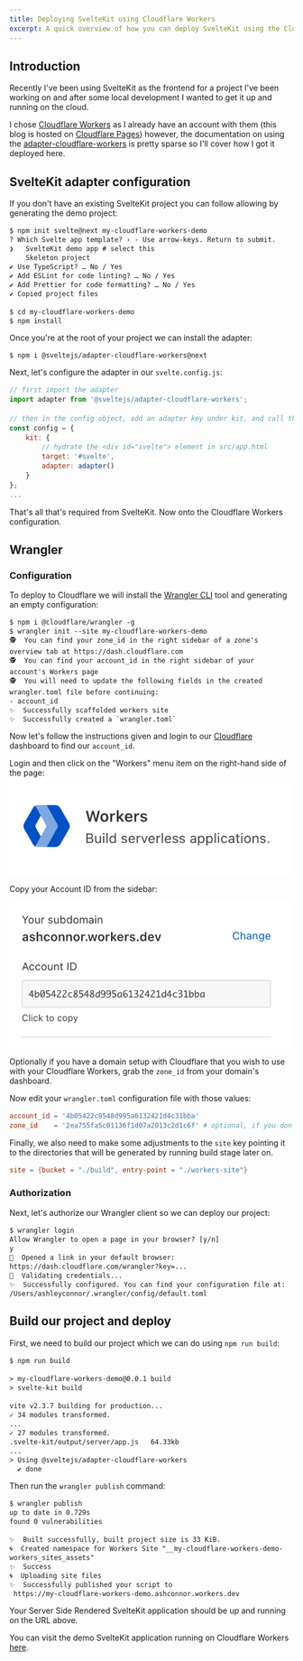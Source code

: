 ```yaml
---
title: Deploying SvelteKit using Cloudflare Workers
excerpt: A quick overview of how you can deploy SvelteKit using the Cloudflare Workers adapter.
---
```



## Introduction

Recently I've been using SvelteKit as the frontend for a project I've been working on and after some local development I wanted to get it up and
running on the cloud.

I chose [Cloudflare Workers](https://workers.cloudflare.com/) as I already have an account with them (this blog is hosted on [Cloudflare Pages](https://pages.cloudflare.com/)) however, the documentation on using the [adapter-cloudflare-workers](https://github.com/sveltejs/kit/tree/master/packages/adapter-cloudflare-workers) is pretty sparse so I'll cover how I got it deployed here.

## SvelteKit adapter configuration

If you don't have an existing SvelteKit project you can follow allowing by generating the demo project:

```shell
$ npm init svelte@next my-cloudflare-workers-demo
? Which Svelte app template? › - Use arrow-keys. Return to submit.
❯   SvelteKit demo app # select this
    Skeleton project
✔ Use TypeScript? … No / Yes
✔ Add ESLint for code linting? … No / Yes
✔ Add Prettier for code formatting? … No / Yes
✔ Copied project files

$ cd my-cloudflare-workers-demo
$ npm install
```

Once you're at the root of your project we can install the adapter:

```shell
$ npm i @sveltejs/adapter-cloudflare-workers@next
```

Next, let's configure the adapter in our `svelte.config.js`:

```javascript
// first import the adapter
import adapter from '@sveltejs/adapter-cloudflare-workers';

// then in the config object, add an adapter key under kit, and call the imported library
const config = {
	kit: {
		// hydrate the <div id="svelte"> element in src/app.html
		target: '#svelte',
		adapter: adapter()
	}
};
...
```

That's all that's required from SvelteKit. Now onto the Cloudflare Workers configuration.

## Wrangler

### Configuration

To deploy to Cloudflare we will install the [Wrangler CLI](https://developers.cloudflare.com/workers/cli-wrangler/install-update) tool and generating an empty configuration:

```shell
$ npm i @cloudflare/wrangler -g
$ wrangler init --site my-cloudflare-workers-demo
🕵️  You can find your zone_id in the right sidebar of a zone's overview tab at https://dash.cloudflare.com
🕵️  You can find your account_id in the right sidebar of your account's Workers page
🕵️  You will need to update the following fields in the created wrangler.toml file before continuing:
- account_id
✨  Successfully scaffolded workers site
✨  Successfully created a `wrangler.toml`
```

Now let's follow the instructions given and login to our [Cloudflare](https://dash.cloudflare.com) dashboard to find our `account_id`.

Login and then click on the "Workers" menu item on the right-hand side of the page:

![Cloudflare Workers menu item](/assets/images/cloudflare-workers/workers_menu_item.png)

Copy your Account ID from the sidebar:

![Account ID](/assets/images/cloudflare-workers/account_id.png)

Optionally if you have a domain setup with Cloudflare that you wish to use with your Cloudflare Workers, grab the `zone_id` from your domain's dashboard.

Now edit your `wrangler.toml` configuration file with those values:

```toml
account_id = '4b05422c8548d995a6132421d4c31bba'
zone_id    = '2ea755fa5c01136f1d07a2013c2d1c6f' # optional, if you don't specify this a workers.dev subdomain will be used.
```

Finally, we also need to make some adjustments to the `site` key pointing it to the directories that will be generated by running build stage later on.

```toml
site = {bucket = "./build", entry-point = "./workers-site"}
```

### Authorization

Next, let's authorize our Wrangler client so we can deploy our project:

```shell
$ wrangler login
Allow Wrangler to open a page in your browser? [y/n]
y
💁  Opened a link in your default browser: https://dash.cloudflare.com/wrangler?key=...
💁  Validating credentials...
✨  Successfully configured. You can find your configuration file at: /Users/ashleyconnor/.wrangler/config/default.toml
```

## Build our project and deploy

First, we need to build our project which we can do using `npm run build`:

```shell
$ npm run build

> my-cloudflare-workers-demo@0.0.1 build
> svelte-kit build

vite v2.3.7 building for production...
✓ 34 modules transformed.
...
✓ 27 modules transformed.
.svelte-kit/output/server/app.js   64.33kb
...
> Using @sveltejs/adapter-cloudflare-workers
  ✔ done
```

Then run the `wrangler publish` command:

```shell
$ wrangler publish
up to date in 0.729s
found 0 vulnerabilities

✨  Built successfully, built project size is 33 KiB.
🌀  Created namespace for Workers Site "__my-cloudflare-workers-demo-workers_sites_assets"
✨  Success
🌀  Uploading site files
✨  Successfully published your script to
 https://my-cloudflare-workers-demo.ashconnor.workers.dev
```

Your Server Side Rendered SvelteKit application should be up and running on the URL above.

You can visit the demo SvelteKit application running on Cloudflare Workers [here](https://my-cloudflare-workers-demo.ashconnor.workers.dev).
